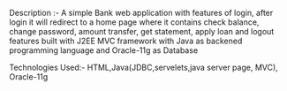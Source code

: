 Description :- A simple Bank web application with features of login, after login it will redirect to a home page where it contains check balance, change password, amount transfer, get statement, apply loan and logout features built with J2EE MVC framework with Java as backened programming language and Oracle-11g as Database

Technologies Used:- HTML,Java(JDBC,servelets,java server page, MVC), Oracle-11g
